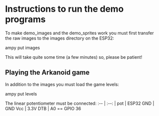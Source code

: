 # Instructions to run the demo programs
To make demo_images and the demo_sprites work you must first transfer the raw
images to the images directory on the ESP32:

ampy put images

This will take quite some time (a few minutes) so, please be patient!
## Playing the Arkanoid game
In addition to the images you must load the game levels:

ampy put levels

The linear potentiometer must be connected:
:-- | :--: |
pot | ESP32
GND | GND
Vcc | 3.3V
DTB | A0 == GPIO 36

